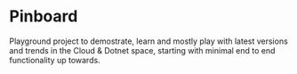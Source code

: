 # Pinboard
Playground project to demostrate, learn and mostly play with latest versions and trends in the Cloud &amp; Dotnet space, starting with minimal end to end functionality up towards. 

